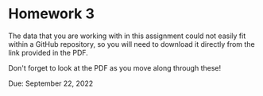 # Homework 3

The data that you are working with in this assignment could not easily fit within a GitHub repository, so you will need to download it directly from the link provided in the PDF.

Don't forget to look at the PDF as you move along through these!

Due: September 22, 2022
